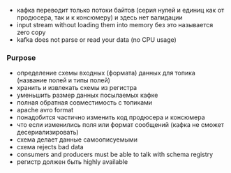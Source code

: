 - кафка переводит только потоки байтов (серия нулей и единиц как от продюсера, так и к консюмеру) и здесь нет валидации
- input stream without loading them into memory без это называется zero copy 
- kafka does not parse or read your data (no CPU usage)

### Purpose
- определение схемы входных (формата) данных для топика (название полей и типы полей)
- хранить и извлекать схемы из регистра
- уменьшить размер данных посылаемых кафке
- полная обратная совместимость с топиками
- apache avro format
- понадобится частично изменить код продюсера и консюмера
- что если изменились поля или формат сообщений (кафка не сможет десериализировать)
- схема делает данные самоописуемыми
- схема rejects bad data
- consumers and producers must be able to talk with schema registry
- регистр должен быть highly available

